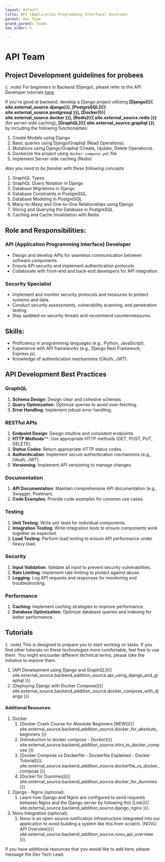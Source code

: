 ```yaml
---
layout: default
title: API (Application Programming Interface) Developer
parent: Dev Team
grand_parent: Teams
nav_order: 5

---
```



# API Team

## Project Development guidelines for probees

{: .note}
For beginners in Backend (Django), please refer to the API Developer tutorials [here](#tutorials). 


If you're good at backend, develop a _Django_ project utilizing **[Django]({{ site.external_source.django}}), [PostgreSQL]({{ site.external_source.postgresql }}), [Docker]({{ site.external_source.docker }}), [Redis]({{ site.external_source.redis }})** (for server-side caching), **[GraphQL]({{ site.external_source.graphql }})**, by including the following functionalities:
1. Create Models using Django
2. Basic queries using Django/Graphql (Read Operations).
3. Mutations using Django/Graphql (Create, Update, Delete Operations).
4. Dockerize the project using `docker-compose.yml` file
5. Implement Server-side caching (Redis).

_Also you need to be familiar with these following concepts_
1. GraphQL Types
2. GraphQL Query Notation in Django
3. Database Migrations in Django
4. Database Constraints in PostgreSQL
5. Database Modeling in PostgreSQL
6. Many-to-Many and One-to-One Relationships using Django
11. Slicing and Querying the Database in PostgreSQL
10. Caching and Cache Invalidation with Redis



## Role and Responsibilities:

### API (Application Programming Interface) Developer

- Design and develop APIs for seamless communication between software components.
- Ensure API security and implement authentication protocols.
- Collaborate with front-end and back-end developers for API integration.

### Security Specialist

- Implement and monitor security protocols and measures to protect systems and data.
- Conduct security assessments, vulnerability scanning, and penetration testing.
- Stay updated on security threats and recommend countermeasures.

## Skills:

- Proficiency in programming languages (e.g., Python, JavaScript).
- Experience with API frameworks (e.g., Django Rest Framework, Express.js).
- Knowledge of authentication mechanisms (OAuth, JWT).


## API Development Best Practices

### GraphQL
1. **Schema Design**: Design clear and cohesive schemas.
2. **Query Optimization**: Optimize queries to avoid over-fetching.
3. **Error Handling**: Implement robust error handling.

### RESTful APIs
1. **Endpoint Design**: Design intuitive and consistent endpoints.
2. **HTTP Methods****: Use appropriate HTTP methods (GET, POST, PUT, DELETE).
3. **Status Codes**: Return appropriate HTTP status codes.
4. **Authentication**: Implement secure authentication mechanisms (e.g., OAuth, JWT).
5. **Versioning**: Implement API versioning to manage changes.

### Documentation
1. **API Documentation**: Maintain comprehensive API documentation (e.g., Swagger, Postman).
2. **Code Examples**: Provide code examples for common use cases.

### Testing
1. **Unit Testing**: Write unit tests for individual components.
2. **Integration Testing**: Write integration tests to ensure components work together as expected.
3. **Load Testing**: Perform load testing to ensure API performance under heavy load.

### Security
1. **Input Validation**: Validate all input to prevent security vulnerabilities.
2. **Rate Limiting**: Implement rate limiting to protect against abuse.
3. **Logging**: Log API requests and responses for monitoring and troubleshooting.

### Performance
1. **Caching**: Implement caching strategies to improve performance.
2. **Database Optimization**: Optimize database queries and indexing for better performance.



## Tutorials

{: .note}
This is designed to prepare you to start working on tasks. If you find other tutorials on these technologies more comfortable, feel free to use them. You might encounter different technical terms; please take the initiative to explore them.

1. [API Development using Django and GraphQL]({{ site.external_source.backend_addition_source.api_using_django_and_graphql }})
2. [Deploying Django with Docker Compose]({{ site.external_source.backend_addition_source.docker_compose_with_django }})

#### **Additional Resources**:
1. Docker
    1. [Docker Crash Course for Absolute Beginners [NEW]]({{ site.external_source.backend_addition_source.docker_for_absolute_beginners }})
    2. [Introduction to docker compose - Docker]({{ site.external_source.backend_addition_source.intro_to_docker_compose }})
    3. [Docker Compose vs Dockerfile - Dockerfile Explained - Docker Tutorial]({{ site.external_source.backend_addition_source.dockerfile_vs_docker_compose }})
    4. [Docker for Dummies]({{ site.external_source.backend_addition_source.docker_for_dummies }})
2. Django - Nginx (optional):
    1. Learn how Django and Nginx are configured to send requests between Nginx and the Django server  by following this [Link]({{ site.external_source.backend_addition_source.django_nginx }}).
3. Novu Integration (optional):
    1. Novu is an open-source notification infrastructure integrated into our application to avoid building a system like this from scratch. [NOVU API Overview]({{ site.external_source.backend_addition_source.novu_api_overview }}).

If you have additional resources that you would like to add here, please message the Dev Tech Lead.


